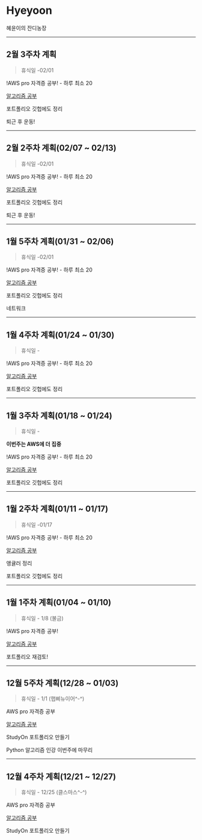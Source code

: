 # Hyeyoon
혜윤이의 잔디농장



------


## 2월 3주차 계획
> 휴식일 -02/01

!AWS pro 자격증 공부! - 하루 최소 20

[알고리즘 공부](https://github.com/hyeyoon0808/Algorithm_Study)

포트폴리오 깃헙에도 정리

퇴근 후 운동!


------


## 2월 2주차 계획(02/07 ~ 02/13)
> 휴식일 -02/01

!AWS pro 자격증 공부! - 하루 최소 20

[알고리즘 공부](https://github.com/hyeyoon0808/Algorithm_Study)

포트폴리오 깃헙에도 정리

퇴근 후 운동!


------


## 1월 5주차 계획(01/31 ~ 02/06)
> 휴식일 -02/01

!AWS pro 자격증 공부! - 하루 최소 20

[알고리즘 공부](https://github.com/hyeyoon0808/Algorithm_Study)

포트폴리오 깃헙에도 정리

네트워크 


------


## 1월 4주차 계획(01/24 ~ 01/30)
> 휴식일 -

!AWS pro 자격증 공부! - 하루 최소 20

[알고리즘 공부](https://github.com/hyeyoon0808/Algorithm_Study)

포트폴리오 깃헙에도 정리


------


## 1월 3주차 계획(01/18 ~ 01/24)
> 휴식일 -

**이번주는 AWS에 더 집중**

!AWS pro 자격증 공부! - 하루 최소 20

[알고리즘 공부](https://github.com/hyeyoon0808/Algorithm_Study)

포트폴리오 깃헙에도 정리


------


## 1월 2주차 계획(01/11 ~ 01/17)
> 휴식일 -01/17

!AWS pro 자격증 공부! - 하루 최소 20

[알고리즘 공부](https://github.com/hyeyoon0808/Algorithm_Study)

앵귤러 정리

포트폴리오 깃헙에도 정리


------


## 1월 1주차 계획(01/04 ~ 01/10)
> 휴식일 - 1/8 (불금)

!AWS pro 자격증 공부!

[알고리즘 공부](https://github.com/hyeyoon0808/Algorithm_Study)

포트폴리오 재검토!


------


## 12월 5주차 계획(12/28 ~ 01/03)
> 휴식일 - 1/1 (햅삐뉴이어^-^)

AWS pro 자격증 공부 

[알고리즘 공부](https://github.com/hyeyoon0808/Algorithm_Study)

StudyOn 포트폴리오 만들기

Python 알고리즘 인강 이번주에 마무리


------


## 12월 4주차 계획(12/21 ~ 12/27)
> 휴식일 - 12/25 (클스마스^-^)

AWS pro 자격증 공부

[알고리즘 공부](https://github.com/hyeyoon0808/Algorithm_Study)

StudyOn 포트폴리오 만들기




